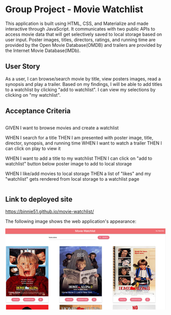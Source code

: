 
# Group Project - Movie Watchlist

This application is built using HTML, CSS, and Materialize and made interactive through JavaScript. It communicates with two public APIs to access movie data that will get selectively saved to local storage based on user input. Poster images, titles, directors, ratings, and running time are provided by the Open Movie Database(OMDB) and trailers are provided by the Internet Movie Database(IMDb).

## User Story

As a user, I can browse/search movie by title, view posters images, read a synopsis and play a trailer. Based on my findings, I will be able to add titles to a watchlist by clicking "add to watchlist". I can view my selections by clicking on "my watchlist".

## Acceptance Criteria

```
```
GIVEN I want to browse movies and create a watchlist

WHEN I search for a title
THEN I am presented with poster image, title, director, synopsis, and running time
WHEN I want to watch a trailer
THEN I can click on play to view it

WHEN I want to add a title to my watchlist
THEN I can click on "add to watchlist" button below poster image to add to local storage

WHEN I like/add movies to local storage
THEN a list of "likes" and my "watchlist" gets rendered from local storage to a watchlist page

```
```

## Link to deployed site

https://binnie51.github.io/movie-watchlist/


The following image shows the web application's appearance:

![Screenshot of main site](./mockup/screenshot.png)


